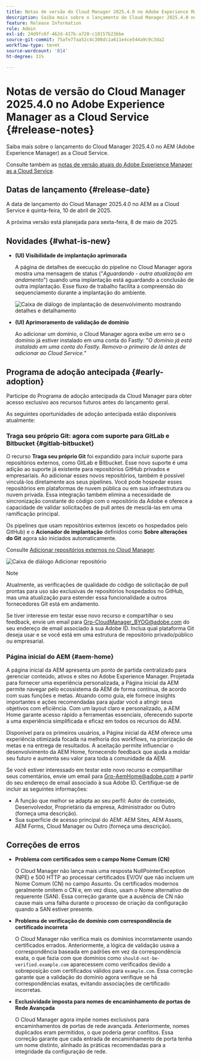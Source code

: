 ```yaml
---
title: Notas de versão do Cloud Manager 2025.4.0 no Adobe Experience Manager as a Cloud Service
description: Saiba mais sobre o lançamento do Cloud Manager 2025.4.0 no AEM as a Cloud Service.
feature: Release Information
role: Admin
exl-id: 24d9fc6f-462d-417b-a728-c18157b23bbe
source-git-commit: 75afe77aa52c4c308dc1a611e4ce544a9c9c3da2
workflow-type: tm+mt
source-wordcount: '814'
ht-degree: 31%

---
```


# Notas de versão do Cloud Manager 2025.4.0 no Adobe Experience Manager as a Cloud Service {#release-notes}

<!-- https://wiki.corp.adobe.com/display/DMSArchitecture/Cloud+Manager+2025.03.0+Release -->

Saiba mais sobre o lançamento do Cloud Manager 2025.4.0 no AEM (Adobe Experience Manager) as a Cloud Service.


Consulte também as [notas de versão atuais do Adobe Experience Manager as a Cloud Service](/help/release-notes/release-notes-cloud/release-notes-current.md).

## Datas de lançamento {#release-date}

A data de lançamento do Cloud Manager 2025.4.0 no AEM as a Cloud Service é quinta-feira, 10 de abril de 2025.

A próxima versão está planejada para sexta-feira, 8 de maio de 2025.

## Novidades {#what-is-new}

* **(UI) Visibilidade de implantação aprimorada**

  A página de detalhes de execução do pipeline no Cloud Manager agora mostra uma mensagem de status (&quot;*Aguardando - outra atualização em andamento*&quot;) quando uma implantação está aguardando a conclusão de outra implantação. Esse fluxo de trabalho facilita a compreensão do sequenciamento durante a implantação do ambiente.  <!-- CMGR-66890 -->

  ![Caixa de diálogo de implantação de desenvolvimento mostrando detalhes e detalhamento](/help/implementing/cloud-manager/release-notes/assets/dev-deployment.png)

* **(UI) Aprimoramento de validação de domínio**

  Ao adicionar um domínio, o Cloud Manager agora exibe um erro se o domínio já estiver instalado em uma conta do Fastly: &quot;*O domínio já está instalado em uma conta do Fastly. Remova-o primeiro de lá antes de adicionar ao Cloud Service.*&quot;

## Programa de adoção antecipada {#early-adoption}

Participe do Programa de adoção antecipada da Cloud Manager para obter acesso exclusivo aos recursos futuros antes do lançamento geral.

As seguintes oportunidades de adoção antecipada estão disponíveis atualmente:

### Traga seu próprio Git: agora com suporte para GitLab e Bitbucket {#gitlab-bitbucket}

<!-- BOTH CS & AMS -->

O recurso **Traga seu próprio Git** foi expandido para incluir suporte para repositórios externos, como GitLab e Bitbucket. Esse novo suporte é uma adição ao suporte já existente para repositórios GitHub privados e empresariais. Ao adicionar esses novos repositórios, também é possível vinculá-los diretamente aos seus pipelines. Você pode hospedar esses repositórios em plataformas de nuvem pública ou em sua infraestrutura ou nuvem privada. Essa integração também elimina a necessidade de sincronização constante do código com o repositório da Adobe e oferece a capacidade de validar solicitações de pull antes de mesclá-las em uma ramificação principal.

Os pipelines que usam repositórios externos (exceto os hospedados pelo GitHub) e o **Acionador de implantação** definidos como **Sobre alterações do Git** agora são iniciados automaticamente.

Consulte [Adicionar repositórios externos no Cloud Manager](/help/implementing/cloud-manager/managing-code/external-repositories.md).

![Caixa de diálogo Adicionar repositório](/help/implementing/cloud-manager/release-notes/assets/repositories-add-release-notes.png)

>[!NOTE]
>
>Atualmente, as verificações de qualidade do código de solicitação de pull prontas para uso são exclusivas de repositórios hospedados no GitHub, mas uma atualização para estender essa funcionalidade a outros fornecedores Git está em andamento.

Se tiver interesse em testar esse novo recurso e compartilhar o seu feedback, envie um email para [Grp-CloudManager_BYOG@adobe.com](mailto:Grp-CloudManager_BYOG@adobe.com) do seu endereço de email associado à sua Adobe ID. Inclua qual plataforma Git deseja usar e se você está em uma estrutura de repositório privado/público ou empresarial.

### Página inicial do AEM {#aem-home}

A página inicial da AEM apresenta um ponto de partida centralizado para gerenciar conteúdo, ativos e sites no Adobe Experience Manager. Projetada para fornecer uma experiência personalizada, a Página inicial da AEM permite navegar pelo ecossistema da AEM de forma contínua, de acordo com suas funções e metas. Atuando como guia, ele fornece insights importantes e ações recomendadas para ajudar você a atingir seus objetivos com eficiência. Com um layout claro e personalizado, a AEM Home garante acesso rápido a ferramentas essenciais, oferecendo suporte a uma experiência simplificada e eficaz em todos os recursos do AEM.

Disponível para os primeiros usuários, a Página inicial da AEM oferece uma experiência otimizada focada na melhoria dos workflows, na priorização de metas e na entrega de resultados. A aceitação permite influenciar o desenvolvimento da AEM Home, fornecendo feedback que ajuda a moldar seu futuro e aumenta seu valor para toda a comunidade da AEM.

Se você estiver interessado em testar este novo recurso e compartilhar seus comentários, envie um email para [Grp-AemHome@adobe.com](mailto:Grp-AemHome@adobe.com) a partir do seu endereço de email associado à sua Adobe ID. Certifique-se de incluir as seguintes informações:

* A função que melhor se adapta ao seu perfil: Autor de conteúdo, Desenvolvedor, Proprietário da empresa, Administrador ou Outro (forneça uma descrição).
* Sua superfície de acesso principal do AEM: AEM Sites, AEM Assets, AEM Forms, Cloud Manager ou Outro (forneça uma descrição).


## Correções de erros

* **Problema com certificados sem o campo Nome Comum (CN)**

  O Cloud Manager não lança mais uma resposta NullPointerException (NPE) e 500 HTTP ao processar certificados EV/OV que não incluem um Nome Comum (CN) no campo Assunto. Os certificados modernos geralmente omitem o CN e, em vez disso, usam o Nome alternativo de requerente (SAN). Essa correção garante que a ausência de CN não cause mais uma falha durante o processo de criação da configuração quando a SAN estiver presente. <!-- CMGR-67548 -->

* **Problema de verificação de domínio com correspondência de certificado incorreta**

  O Cloud Manager não verifica mais os domínios incorretamente usando certificados errados. Anteriormente, a lógica de validação usava a correspondência baseada em padrões em vez da correspondência exata, o que fazia com que domínios como `should-not-be-verified.example.com` aparecessem como verificados devido a sobreposição com certificados válidos para `example.com`. Essa correção garante que a validação do domínio agora verifique se há correspondências exatas, evitando associações de certificado incorretas. <!-- CMGR-67225 -->

* **Exclusividade imposta para nomes de encaminhamento de portas de Rede Avançada**

  O Cloud Manager agora impõe nomes exclusivos para encaminhamentos de portas de rede avançada. Anteriormente, nomes duplicados eram permitidos, o que poderia gerar conflitos. Essa correção garante que cada entrada de encaminhamento de porta tenha um nome distinto, alinhado às práticas recomendadas para a integridade da configuração de rede. <!-- CMGR-67082 -->


<!-- ## Known issues {#known-issues} -->
